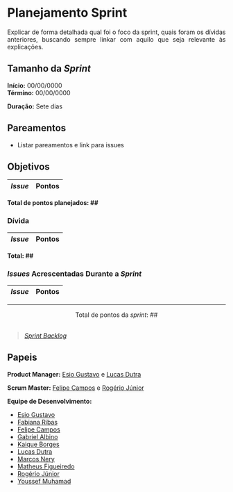 # Planejamento Sprint ##

<p align="justify">
Explicar de forma detalhada qual foi o foco da sprint, quais foram os dívidas anteriores, buscando sempre linkar com aquilo que seja relevante às explicações.
</p>


## Tamanho da _Sprint_      
**Início:** 00/00/0000   
**Término:** 00/00/0000   

**Duração:** Sete dias   

## Pareamentos   

- Listar pareamentos e link para issues

## Objetivos   

|     _Issue_      |    Pontos   |
|:----------------:|:-----------:|

<b>Total de pontos planejados: ##</b>  

### Dívida    

|     _Issue_      |    Pontos   |
|:----------------:|:-----------:|

<b>Total: ##</b> 

### _Issues_ Acrescentadas Durante a _Sprint_  

|     _Issue_      |    Pontos   |
|:----------------:|:-----------:|

***

<div style="text-align: center"> Total de pontos da <i>sprint</i>: ## </div> <br>

<!---Colocar no link abaixo as issues alocadas no milestone da Sprint--->
> [_Sprint_ _Backlog_](https://github.com/)  

## Papeis


**Product Manager:** [Esio Gustavo](https://github.com/EsioFreitas) e [Lucas Dutra](https://github.com/lucasdutraf) 

**Scrum Master:** [Felipe Campos](https://github.com/fepas) e [Rogério Júnior](https://github.com/rogerioo)

**Equipe de Desenvolvimento:** 
- [Esio Gustavo](https://github.com/EsioFreitas)
- [Fabiana Ribas](https://github.com/FabianaRibas)
- [Felipe Campos](https://github.com/fepas)
- [Gabriel Albino](https://github.com/gabrielalbino)
- [Kaique Borges](https://github.com/kaiqueborges)
- [Lucas Dutra](https://github.com/lucasdutraf)
- [Marcos Nery](https://github.com/MarcosNBJ)
- [Matheus Figueiredo](https://github.com/Matheusss03)
- [Rogério Júnior](https://github.com/rogerioo)
- [Youssef Muhamad](https://github.com/youssef-md)